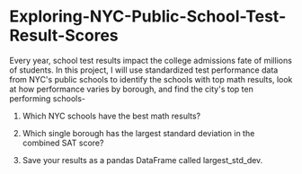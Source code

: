 # Exploring-NYC-Public-School-Test-Result-Scores
Every year, school test results impact the college admissions fate of millions of students.  In this project, I will use standardized test performance data from NYC's public schools to identify the schools with top math results, look at how performance varies by borough, and find the city's top ten performing schools-

1. Which NYC schools have the best math results?

2. Which single borough has the largest standard deviation in the combined SAT score?

3. Save your results as a pandas DataFrame called largest_std_dev.
